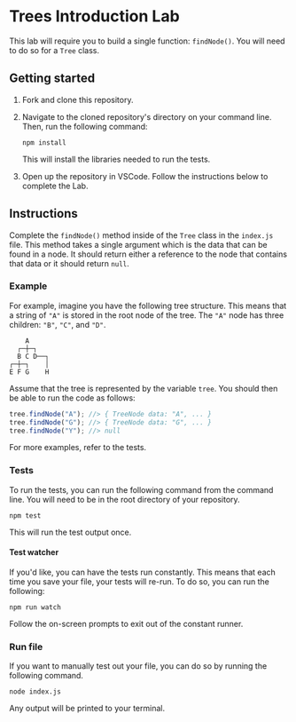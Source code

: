 # Trees Introduction Lab

This lab will require you to build a single function: `findNode()`. You will need to do so for a `Tree` class.

## Getting started

1. Fork and clone this repository.

1. Navigate to the cloned repository's directory on your command line. Then, run the following command:

   ```
   npm install
   ```

   This will install the libraries needed to run the tests.

1. Open up the repository in VSCode. Follow the instructions below to complete the Lab.

## Instructions

Complete the `findNode()` method inside of the `Tree` class in the `index.js` file. This method takes a single argument which is the data that can be found in a node. It should return either a reference to the node that contains that data or it should return `null`.

### Example

For example, imagine you have the following tree structure. This means that a string of `"A"` is stored in the root node of the tree. The `"A"` node has three children: `"B"`, `"C"`, and `"D"`.

```
    A
  ┌─┼─┐
  B C D──┐
┌─┼─┐    │
E F G    H
```

Assume that the tree is represented by the variable `tree`. You should then be able to run the code as follows:

```js
tree.findNode("A"); //> { TreeNode data: "A", ... }
tree.findNode("G"); //> { TreeNode data: "G", ... }
tree.findNode("Y"); //> null
```

For more examples, refer to the tests.

### Tests

To run the tests, you can run the following command from the command line. You will need to be in the root directory of your repository.

```
npm test
```

This will run the test output once.

#### Test watcher

If you'd like, you can have the tests run constantly. This means that each time you save your file, your tests will re-run. To do so, you can run the following:

```
npm run watch
```

Follow the on-screen prompts to exit out of the constant runner.

### Run file

If you want to manually test out your file, you can do so by running the following command.

```
node index.js
```

Any output will be printed to your terminal.
